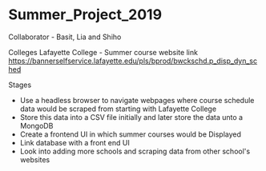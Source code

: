 # Summer_Project_2019

Collaborator - Basit, Lia and Shiho


Colleges
Lafayette College - Summer course website link https://bannerselfservice.lafayette.edu/pls/bprod/bwckschd.p_disp_dyn_sched


Stages
- Use a headless browser to navigate webpages where course schedule data would be scraped from starting with Lafayette College
- Store this data into a CSV file initially and later store the data unto a MongoDB
- Create a frontend UI in which summer courses would be Displayed
- Link database with a front end UI
- Look into adding more schools and scraping data from other school's websites
